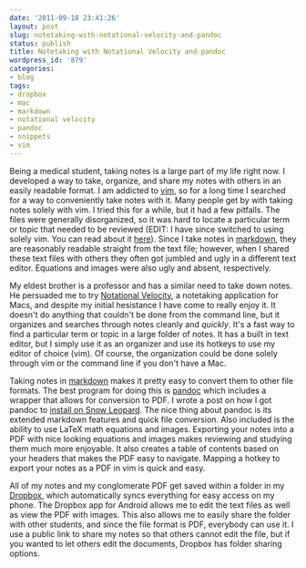 ```yaml
---
date: '2011-09-18 23:41:26'
layout: post
slug: notetaking-with-notational-velocity-and-pandoc
status: publish
title: Notetaking with Notational Velocity and pandoc
wordpress_id: '879'
categories:
- blog
tags:
- dropbox
- mac
- markdown
- notational velocity
- pandoc
- snippets
- vim
---
```


Being a medical student, taking notes is a large part of my life right now.  I developed a way to take, organize, and share my notes with others in an easily readable format. I am addicted to [vim](http://www.vim.org/), so for a long time I searched for a way to conveniently take notes with it. Many people get by with taking notes solely with vim. I tried this for a while, but it had a few pitfalls. The files were generally disorganized, so it was hard to locate a particular term or topic that needed to be reviewed (EDIT: I have since switched to using solely vim. You can read about it [here](http://connermcd.com/blog/2011/10/21/notetaking-with-vim.html)). Since I take notes in [markdown](http://daringfireball.net/projects/markdown), they are reasonably readable straight from the text file; however, when I shared these text files with others they often got jumbled and ugly in a different text editor. Equations and images were also ugly and absent, respectively.

My eldest brother is a professor and has a similar need to take down notes. He persuaded me to try [Notational Velocity](http://notational.net/), a notetaking application for Macs, and despite my initial hesistance I have come to really enjoy it. It doesn't do anything that couldn't be done from the command line, but it organizes and searches through notes cleanly and _quickly_. It's a fast way to find a particular term or topic in a large folder of notes. It has a built in text editor, but I simply use it as an organizer and use its hotkeys to use my editor of choice (vim). Of course, the organization could be done solely through vim or the command line if you don't have a Mac.

Taking notes in [markdown](http://daringfireball.net/projects/markdown/) makes it pretty easy to convert them to other file formats. The best program for doing this is [pandoc](http://johnmacfarlane.net/pandoc/) which includes a wrapper that allows for conversion to PDF. I wrote a post on how I got pandoc to [install on Snow Leopard](http://connermcd.com/blog/2011/05/15/using-pandoc-on-mac-osx.html). The nice thing about pandoc is its extended markdown features and quick file conversion. Also included is the ability to use LaTeX math equations and images. Exporting your notes into a PDF with nice looking equations and images makes reviewing and studying them much more enjoyable. It also creates a table of contents based on your headers that makes the PDF easy to navigate.  Mapping a hotkey to export your notes as a PDF in vim is quick and easy.

All of my notes and my conglomerate PDF get saved within a folder in my [Dropbox](https://www.dropbox.com/), which automatically syncs everything for easy access on my phone.  The Dropbox app for Android allows me to edit the text files as well as view the PDF with images. This also allows me to easily share the folder with other students, and since the file format is PDF, everybody can use it. I use a public link to share my notes so that others cannot edit the file, but if you wanted to let others edit the documents, Dropbox has folder sharing options.
